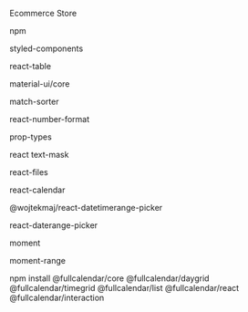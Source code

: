 Ecommerce Store

npm

styled-components

react-table

material-ui/core

match-sorter

react-number-format

prop-types

react text-mask

react-files

react-calendar

@wojtekmaj/react-datetimerange-picker

react-daterange-picker

moment

moment-range

npm install @fullcalendar/core @fullcalendar/daygrid @fullcalendar/timegrid @fullcalendar/list @fullcalendar/react @fullcalendar/interaction
